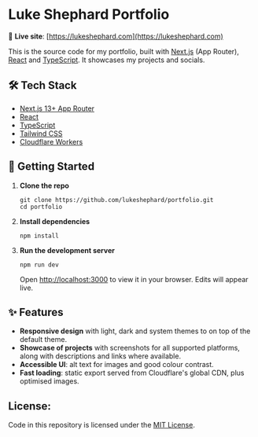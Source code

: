 # Luke Shephard Portfolio

🔗 **Live site**: [https://lukeshephard.com](https://lukeshephard.com)

This is the source code for my portfolio, built with [Next.js](https://nextjs.org/) (App Router), [React](https://react.dev/) and [TypeScript](https://www.typescriptlang.org/).
It showcases my projects and socials.

## 🛠️ Tech Stack

- [Next.js 13+ App Router](https://nextjs.org/docs/app)
- [React](https://react.dev/)
- [TypeScript](https://www.typescriptlang.org/)
- [Tailwind CSS](https://tailwindcss.com/)
- [Cloudflare Workers](https://developers.cloudflare.com/workers/)

## 🚀 Getting Started

1. **Clone the repo**

    ```
    git clone https://github.com/lukeshephard/portfolio.git
    cd portfolio
    ```

2. **Install dependencies**

    ```
    npm install
    ```

3. **Run the development server**

    ```
    npm run dev
    ```

    Open [http://localhost:3000](http://localhost:3000) to view it in your browser. Edits will appear live.

## ✨ Features

- **Responsive design** with light, dark and system themes to on top of the default theme.
- **Showcase of projects** with screenshots for all supported platforms, along with descriptions and links where available.
- **Accessible UI**: alt text for images and good colour contrast.
- **Fast loading**: static export served from Cloudflare's global CDN, plus optimised images.

## License: 
Code in this repository is licensed under the [MIT License](LICENSE).